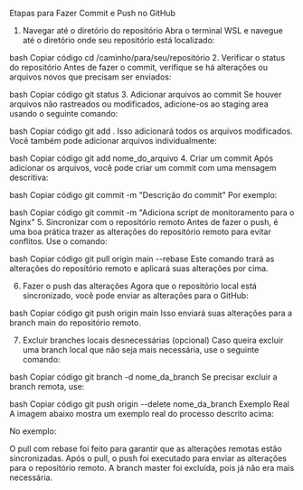 Etapas para Fazer Commit e Push no GitHub
1. Navegar até o diretório do repositório
Abra o terminal WSL e navegue até o diretório onde seu repositório está localizado:

bash
Copiar código
cd /caminho/para/seu/repositório
2. Verificar o status do repositório
Antes de fazer o commit, verifique se há alterações ou arquivos novos que precisam ser enviados:

bash
Copiar código
git status
3. Adicionar arquivos ao commit
Se houver arquivos não rastreados ou modificados, adicione-os ao staging area usando o seguinte comando:

bash
Copiar código
git add .
Isso adicionará todos os arquivos modificados. Você também pode adicionar arquivos individualmente:

bash
Copiar código
git add nome_do_arquivo
4. Criar um commit
Após adicionar os arquivos, você pode criar um commit com uma mensagem descritiva:

bash
Copiar código
git commit -m "Descrição do commit"
Por exemplo:

bash
Copiar código
git commit -m "Adiciona script de monitoramento para o Nginx"
5. Sincronizar com o repositório remoto
Antes de fazer o push, é uma boa prática trazer as alterações do repositório remoto para evitar conflitos. Use o comando:

bash
Copiar código
git pull origin main --rebase
Este comando trará as alterações do repositório remoto e aplicará suas alterações por cima.

6. Fazer o push das alterações
Agora que o repositório local está sincronizado, você pode enviar as alterações para o GitHub:

bash
Copiar código
git push origin main
Isso enviará suas alterações para a branch main do repositório remoto.

7. Excluir branches locais desnecessárias (opcional)
Caso queira excluir uma branch local que não seja mais necessária, use o seguinte comando:

bash
Copiar código
git branch -d nome_da_branch
Se precisar excluir a branch remota, use:

bash
Copiar código
git push origin --delete nome_da_branch
Exemplo Real
A imagem abaixo mostra um exemplo real do processo descrito acima:


No exemplo:

O pull com rebase foi feito para garantir que as alterações remotas estão sincronizadas.
Após o pull, o push foi executado para enviar as alterações para o repositório remoto.
A branch master foi excluída, pois já não era mais necessária.
